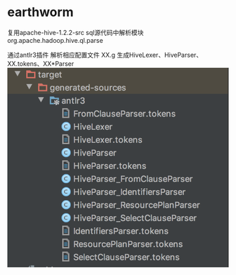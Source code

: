 # earthworm

复用apache-hive-1.2.2-src sql源代码中解析模块org.apache.hadoop.hive.ql.parse 

通过antlr3插件 解析相应配置文件 XX.g 生成HiveLexer、HiveParser、XX.tokens、XX*Parser
![](https://github.com/cpf123/earthworm/blob/master/img/WX20200430-214912%402x.png)

